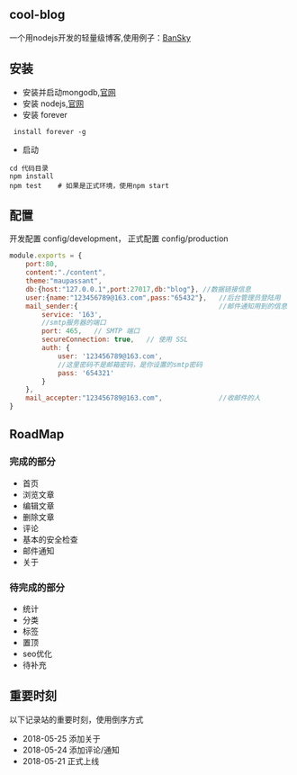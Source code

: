 ## cool-blog
一个用nodejs开发的轻量级博客,使用例子：[BanSky](http://bansky.mustbe.cool)

## 安装
+ 安装并启动mongodb,[官网](https://docs.mongodb.com/v3.6/administration/install-community/)
+ 安装 nodejs,[官网](https://nodejs.org/en/)
+ 安装 forever
```shell
 install forever -g
 ```
+ 启动

```shell
cd 代码目录
npm install
npm test    # 如果是正式环境，使用npm start
```

## 配置
开发配置 config/development，
正式配置 config/production
```js
module.exports = {
    port:80,
    content:"./content",
    theme:"maupassant",
    db:{host:"127.0.0.1",port:27017,db:"blog"}, //数据链接信息
    user:{name:"123456789@163.com",pass:"65432"},   //后台管理员登陆用
    mail_sender:{                                   //邮件通知用到的信息
        service: '163',
        //smtp服务器的端口
        port: 465,   // SMTP 端口
        secureConnection: true,   // 使用 SSL
        auth: {
            user: '123456789@163.com',
            //这里密码不是邮箱密码，是你设置的smtp密码
            pass: '654321'
        }
    },
    mail_accepter:"123456789@163.com",              //收邮件的人
}
```

## RoadMap
### 完成的部分
+ 首页
+ 浏览文章
+ 编辑文章
+ 删除文章
+ 评论
+ 基本的安全检查
+ 邮件通知
+ 关于

### 待完成的部分

+ 统计
+ 分类
+ 标签
+ 置顶
+ seo优化
+ 待补充

## 重要时刻
以下记录站的重要时刻，使用倒序方式
+ 2018-05-25 添加关于
+ 2018-05-24 添加评论/通知
+ 2018-05-21 正式上线 

